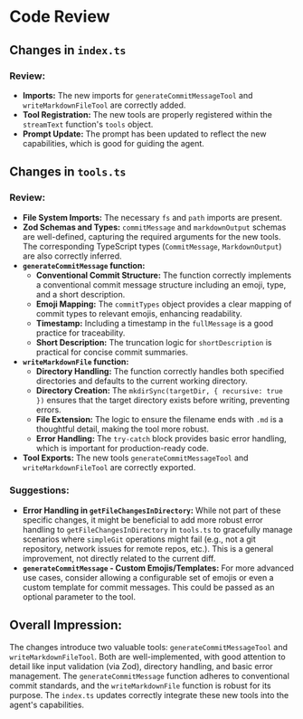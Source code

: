 # Code Review

## Changes in `index.ts`

### Review:
*   **Imports:** The new imports for `generateCommitMessageTool` and `writeMarkdownFileTool` are correctly added.
*   **Tool Registration:** The new tools are properly registered within the `streamText` function's `tools` object.
*   **Prompt Update:** The prompt has been updated to reflect the new capabilities, which is good for guiding the agent.

## Changes in `tools.ts`

### Review:
*   **File System Imports:** The necessary `fs` and `path` imports are present.
*   **Zod Schemas and Types:** `commitMessage` and `markdownOutput` schemas are well-defined, capturing the required arguments for the new tools. The corresponding TypeScript types (`CommitMessage`, `MarkdownOutput`) are also correctly inferred.
*   **`generateCommitMessage` function:**
    *   **Conventional Commit Structure:** The function correctly implements a conventional commit message structure including an emoji, type, and a short description.
    *   **Emoji Mapping:** The `commitTypes` object provides a clear mapping of commit types to relevant emojis, enhancing readability.
    *   **Timestamp:** Including a timestamp in the `fullMessage` is a good practice for traceability.
    *   **Short Description:** The truncation logic for `shortDescription` is practical for concise commit summaries.
*   **`writeMarkdownFile` function:**
    *   **Directory Handling:** The function correctly handles both specified directories and defaults to the current working directory.
    *   **Directory Creation:** The `mkdirSync(targetDir, { recursive: true })` ensures that the target directory exists before writing, preventing errors.
    *   **File Extension:** The logic to ensure the filename ends with `.md` is a thoughtful detail, making the tool more robust.
    *   **Error Handling:** The `try-catch` block provides basic error handling, which is important for production-ready code.
*   **Tool Exports:** The new tools `generateCommitMessageTool` and `writeMarkdownFileTool` are correctly exported.

### Suggestions:
*   **Error Handling in `getFileChangesInDirectory`:** While not part of these specific changes, it might be beneficial to add more robust error handling to `getFileChangesInDirectory` in `tools.ts` to gracefully manage scenarios where `simpleGit` operations might fail (e.g., not a git repository, network issues for remote repos, etc.). This is a general improvement, not directly related to the current diff.
*   **`generateCommitMessage` - Custom Emojis/Templates:** For more advanced use cases, consider allowing a configurable set of emojis or even a custom template for commit messages. This could be passed as an optional parameter to the tool.

## Overall Impression:

The changes introduce two valuable tools: `generateCommitMessageTool` and `writeMarkdownFileTool`. Both are well-implemented, with good attention to detail like input validation (via Zod), directory handling, and basic error management. The `generateCommitMessage` function adheres to conventional commit standards, and the `writeMarkdownFile` function is robust for its purpose. The `index.ts` updates correctly integrate these new tools into the agent's capabilities.
